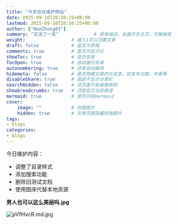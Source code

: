 ```yaml
---
title: "今天也在维护网站"
date: 2025-09-16T20:50:25+08:00
lastmod: 2025-09-16T20:50:25+08:00
author: ["HaoZhong03"]
summary: "又活了一天"             # 简单描述，会展示在主页，可被搜索
weight:                 # 输入1可以顶置文章
draft: false            # 是否为草稿
comments: true          # 是否开启评论
showToc: true           # 显示目录
TocOpen: true           # 自动展开目录
autonumbering: true     # 目录自动编号
hidemeta: false         # 是否隐藏文章的元信息，如发布日期、作者等
disableShare: true      # 底部不显示分享栏
searchHidden: false     # 该页面不能被搜索到
showbreadcrumbs: true   # 顶部显示当前路径
mermaid: true           # 是否开启mermaid
cover:
    image: ""           # 封面图片
    hidden: true        # 文章页面隐藏封面图片
tags:
- blogs
categories:
- blogs
---
```



今日维护内容：
- 调整了目录样式
- 添加搜索功能
- 删除旧测试文档
- 使用图床代替本地资源

**男人也可以这么美丽吗.jpg**

![pVfHvcR.md.jpg](https://s21.ax1x.com/2025/09/16/pVfHvcR.md.jpg)



<script src="https://giscus.app/client.js"
        data-repo="Haozhong03/Haozhong03.github.io"
        data-repo-id="R_kgDOPutG0g"
        data-category="Announcements"
        data-category-id="DIC_kwDOPutG0s4Cvi80"
        data-mapping="pathname"
        data-strict="0"
        data-reactions-enabled="1"
        data-emit-metadata="0"
        data-input-position="bottom"
        data-theme="preferred_color_scheme"
        data-lang="zh-CN"
        crossorigin="anonymous"
        async>
</script>